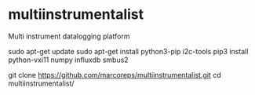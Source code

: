# multiinstrumentalist
Multi instrument datalogging platform

sudo apt-get update
sudo apt-get install python3-pip i2c-tools
pip3 install python-vxi11 numpy influxdb smbus2

git clone https://github.com/marcoreps/multiinstrumentalist.git
cd multiinstrumentalist/
